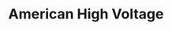 ---
title: "American High Voltage"
url: /elko/american-high-voltage-idaho-street/
shop: Elektrisch
---